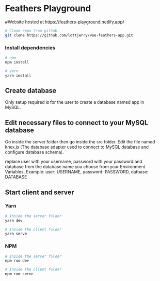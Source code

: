 # Feathers Playground
#Website hosted at https://feathers-playground.netlify.app/

```bash
# Clone repo from github.
git clone https://github.com/lottjerry/vue-feathers-app.git
```

### Install dependencies

```bash
# npm
npm install
```

```bash
# yarn
yarn install
```

## Create database
Only setup required is for the user to create a database named app in MySQL.

## Edit necessary files to connect to your MySQL database
Go inside the server folder then go inside the src folder. Edit the file named knex.js (The database adapter used to connect to MySQL database and configure database schema).

replace user with your username, password with your password and database from the database name you choose from your Environment Variables.
Example: user: USERNAME, password: PASSWORD, datbase: DATABASE

## Start client and server
### Yarn
```bash
# Inside the server folder
yarn dev
```
```bash
# Inside the client folder
yarn serve
```

### NPM
```bash
# Inside the server folder
npm run dev
```
```bash
# Inside the client folder
npm run serve
```
